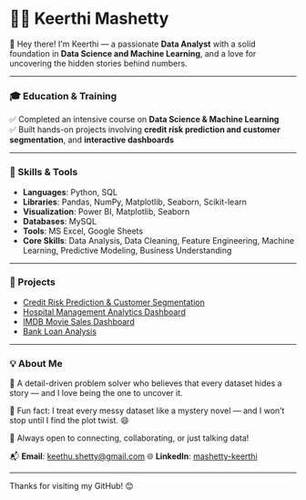 # 👩‍💻 Keerthi Mashetty

👋 Hey there! I'm Keerthi — a passionate **Data Analyst** with a solid foundation in **Data Science and Machine Learning**, and a love for uncovering the hidden stories behind numbers.

---

### 🎓 Education & Training
✅ Completed an intensive course on **Data Science & Machine Learning**  
✅ Built hands-on projects involving **credit risk prediction and customer segmentation**, and **interactive dashboards**

---

### 🔧 Skills & Tools

- **Languages**: Python, SQL  
- **Libraries**: Pandas, NumPy, Matplotlib, Seaborn, Scikit-learn  
- **Visualization**: Power BI, Matplotlib, Seaborn  
- **Databases**: MySQL  
- **Tools**: MS Excel, Google Sheets  
- **Core Skills**: Data Analysis, Data Cleaning, Feature Engineering, Machine Learning, Predictive Modeling, Business Understanding  

---

### 🚀 Projects

- [Credit Risk Prediction & Customer Segmentation](https://github.com/MashettyKeerthi/Credit-Risk-Prediction-and-Customer-Segmentation-for-Smarter-Lending-Decisions)  
- [Hospital Management Analytics Dashboard](https://github.com/MashettyKeerthi/Hospital-Management-Analytics)  
- [IMDB Movie Sales Dashboard](https://github.com/MashettyKeerthi/IMDB-Movie-Sales-Analysis)
- [Bank Loan Analysis](https://github.com/MashettyKeerthi/Bank-Loan-Analysis)
---

### 💡 About Me

🧠 A detail-driven problem solver who believes that every dataset hides a story — and I love being the one to uncover it.

💬 Fun fact: I treat every messy dataset like a mystery novel — and I won’t stop until I find the plot twist. 😄

🤝 Always open to connecting, collaborating, or just talking data!

📬 **Email**: keethu.shetty@gmail.com
🌐 **LinkedIn**: [mashetty-keerthi](https://www.linkedin.com/in/mashetty-keerthi89/)

---

Thanks for visiting my GitHub! 😊
